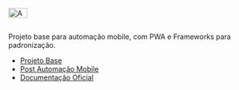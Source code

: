 <img alt="Appium Reviews 2021: Details, Pricing, &amp; Features | G2" class="n3VNCb" src="https://images.g2crowd.com/uploads/product/image/social_landscape/social_landscape_4db5713c991f58ae5a2241277f06cd2e/appium.png" data-noaft="1" jsname="HiaYvf" jsaction="load:XAeZkd;" style="width: 38.0952px; height: 20px; margin: 14.3px 0px;">

Projeto base para automação mobile, com PWA e Frameworks para padronização.

- [Projeto Base](https://github.com/clarabez/appium)
- [Post Automação Mobile](https://medium.com/@lazarofsjunior/automa%C3%A7%C3%A3o-mobile-269eea55cd68)
- [Documentação Oficial](http://appium.io/)


